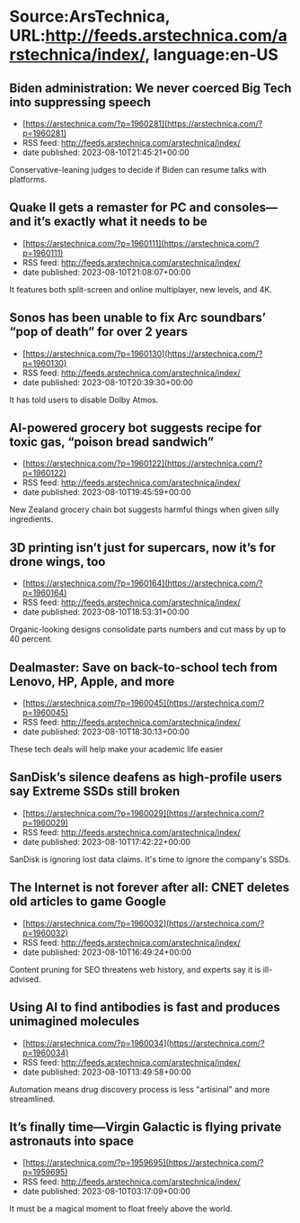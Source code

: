 # Source:ArsTechnica, URL:http://feeds.arstechnica.com/arstechnica/index/, language:en-US

## Biden administration: We never coerced Big Tech into suppressing speech
 - [https://arstechnica.com/?p=1960281](https://arstechnica.com/?p=1960281)
 - RSS feed: http://feeds.arstechnica.com/arstechnica/index/
 - date published: 2023-08-10T21:45:21+00:00

Conservative-leaning judges to decide if Biden can resume talks with platforms.

## Quake II gets a remaster for PC and consoles—and it’s exactly what it needs to be
 - [https://arstechnica.com/?p=1960111](https://arstechnica.com/?p=1960111)
 - RSS feed: http://feeds.arstechnica.com/arstechnica/index/
 - date published: 2023-08-10T21:08:07+00:00

It features both split-screen and online multiplayer, new levels, and 4K.

## Sonos has been unable to fix Arc soundbars’ “pop of death” for over 2 years
 - [https://arstechnica.com/?p=1960130](https://arstechnica.com/?p=1960130)
 - RSS feed: http://feeds.arstechnica.com/arstechnica/index/
 - date published: 2023-08-10T20:39:30+00:00

It has told users to disable Dolby Atmos.

## AI-powered grocery bot suggests recipe for toxic gas, “poison bread sandwich”
 - [https://arstechnica.com/?p=1960122](https://arstechnica.com/?p=1960122)
 - RSS feed: http://feeds.arstechnica.com/arstechnica/index/
 - date published: 2023-08-10T19:45:59+00:00

New Zealand grocery chain bot suggests harmful things when given silly ingredients.

## 3D printing isn’t just for supercars, now it’s for drone wings, too
 - [https://arstechnica.com/?p=1960164](https://arstechnica.com/?p=1960164)
 - RSS feed: http://feeds.arstechnica.com/arstechnica/index/
 - date published: 2023-08-10T18:53:31+00:00

Organic-looking designs consolidate parts numbers and cut mass by up to 40 percent.

## Dealmaster: Save on back-to-school tech from Lenovo, HP, Apple, and more
 - [https://arstechnica.com/?p=1960045](https://arstechnica.com/?p=1960045)
 - RSS feed: http://feeds.arstechnica.com/arstechnica/index/
 - date published: 2023-08-10T18:30:13+00:00

These tech deals will help make your academic life easier

## SanDisk’s silence deafens as high-profile users say Extreme SSDs still broken
 - [https://arstechnica.com/?p=1960029](https://arstechnica.com/?p=1960029)
 - RSS feed: http://feeds.arstechnica.com/arstechnica/index/
 - date published: 2023-08-10T17:42:22+00:00

SanDisk is ignoring lost data claims. It's time to ignore the company's SSDs.

## The Internet is not forever after all: CNET deletes old articles to game Google
 - [https://arstechnica.com/?p=1960032](https://arstechnica.com/?p=1960032)
 - RSS feed: http://feeds.arstechnica.com/arstechnica/index/
 - date published: 2023-08-10T16:49:24+00:00

Content pruning for SEO threatens web history, and experts say it is ill-advised.

## Using AI to find antibodies is fast and produces unimagined molecules
 - [https://arstechnica.com/?p=1960034](https://arstechnica.com/?p=1960034)
 - RSS feed: http://feeds.arstechnica.com/arstechnica/index/
 - date published: 2023-08-10T13:49:58+00:00

Automation means drug discovery process is less "artisinal" and more streamlined.

## It’s finally time—Virgin Galactic is flying private astronauts into space
 - [https://arstechnica.com/?p=1959695](https://arstechnica.com/?p=1959695)
 - RSS feed: http://feeds.arstechnica.com/arstechnica/index/
 - date published: 2023-08-10T03:17:09+00:00

It must be a magical moment to float freely above the world.


